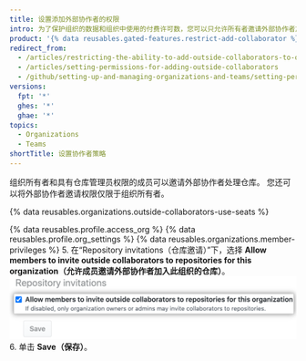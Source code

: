 ```yaml
---
title: 设置添加外部协作者的权限
intro: 为了保护组织的数据和组织中使用的付费许可数，您可以只允许所有者邀请外部协作者加入组织仓库。
product: '{% data reusables.gated-features.restrict-add-collaborator %}'
redirect_from:
  - /articles/restricting-the-ability-to-add-outside-collaborators-to-organization-repositories/
  - /articles/setting-permissions-for-adding-outside-collaborators
  - /github/setting-up-and-managing-organizations-and-teams/setting-permissions-for-adding-outside-collaborators
versions:
  fpt: '*'
  ghes: '*'
  ghae: '*'
topics:
  - Organizations
  - Teams
shortTitle: 设置协作者策略
---
```


组织所有者和具有仓库管理员权限的成员可以邀请外部协作者处理仓库。 您还可以将外部协作者邀请权限仅限于组织所有者。

{% data reusables.organizations.outside-collaborators-use-seats %}

{% data reusables.profile.access_org %}
{% data reusables.profile.org_settings %}
{% data reusables.organizations.member-privileges %}
5. 在“Repository invitations（仓库邀请）”下，选择 **Allow members to invite outside collaborators to repositories for this organization（允许成员邀请外部协作者加入此组织的仓库）**。 ![允许成员邀请外部协作者加入组织仓库的复选框](/assets/images/help/organizations/repo-invitations-checkbox-updated.png)
6. 单击 **Save（保存）**。
